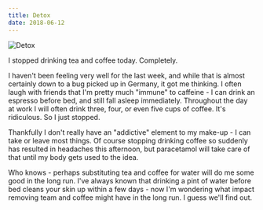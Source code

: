 ```yaml
---
title: Detox
date: 2018-06-12
---
```


![Detox](https://source.unsplash.com/_nRpqIBM40Q/1600x900)

I stopped drinking tea and coffee today. Completely.

I haven't been feeling very well for the last week, and while that is almost certainly down to a bug picked up in Germany, it got me thinking. I often laugh with friends that I'm pretty much "immune" to caffeine - I can drink an espresso before bed, and still fall asleep immediately. Throughout the day at work I will often drink three, four, or even five cups of coffee. It's ridiculous. So I just stopped.

Thankfully I don't really have an "addictive" element to my make-up - I can take or leave most things. Of course stopping drinking coffee so suddenly has resulted in headaches this afternoon, but paracetamol will take care of that until my body gets used to the idea.

Who knows - perhaps substituting tea and coffee for water will do me some good in the long run. I've always known that drinking a pint of water before bed cleans your skin up within a few days - now I'm wondering what impact removing team and coffee might have in the long run. I guess we'll find out.